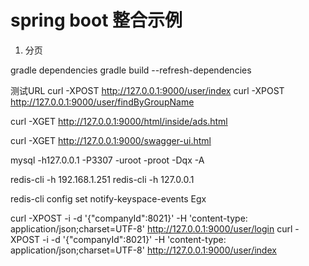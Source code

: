 spring boot 整合示例
=======================


1. 分页

gradle dependencies
gradle build --refresh-dependencies 




测试URL
curl -XPOST http://127.0.0.1:9000/user/index
curl -XPOST http://127.0.0.1:9000/user/findByGroupName


curl -XGET http://127.0.0.1:9000/html/inside/ads.html

curl -XGET http://127.0.0.1:9000/swagger-ui.html



mysql -h127.0.0.1 -P3307  -uroot -proot -Dqx -A

redis-cli -h 192.168.1.251
redis-cli -h 127.0.0.1

redis-cli config set notify-keyspace-events Egx

curl -XPOST  -i -d '{"companyId":8021}' -H 'content-type: application/json;charset=UTF-8' http://127.0.0.1:9000/user/login
curl -XPOST  -i -d '{"companyId":8021}' -H 'content-type: application/json;charset=UTF-8' http://127.0.0.1:9000/user/index
